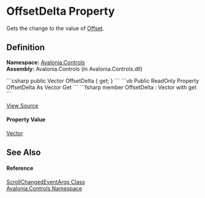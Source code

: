 # OffsetDelta Property


Gets the change to the value of <a href="P_Avalonia_Controls_ScrollViewer_Offset">Offset</a>.



## Definition
**Namespace:** <a href="N_Avalonia_Controls">Avalonia.Controls</a>  
**Assembly:** Avalonia.Controls (in Avalonia.Controls.dll)

<Tabs groupId="api-code-preview">
<TabItem value="csharp" label="C#">
```csharp
public Vector OffsetDelta { get; }
```
</TabItem>
<TabItem value="vb" label="VB">
```vb
Public ReadOnly Property OffsetDelta As Vector
	Get
```
</TabItem>
<TabItem value="fsharp" label="F#">
```fsharp
member OffsetDelta : Vector with get
```
</TabItem>
</Tabs>



<a href="https://github.com/AvaloniaUI/Avalonia/tree/master/src/Avalonia.Controls/ScrollChangedEventArgs.cs#L38" title="View the source code">View Source</a>



#### Property Value
<a href="T_Avalonia_Vector">Vector</a>

## See Also


#### Reference
<a href="T_Avalonia_Controls_ScrollChangedEventArgs">ScrollChangedEventArgs Class</a>  
<a href="N_Avalonia_Controls">Avalonia.Controls Namespace</a>  

